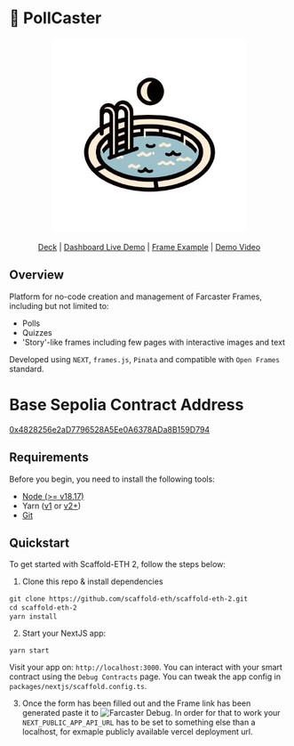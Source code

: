 # 🌊 PollCaster

<p align="center">
  <img src="packages/nextjs/public/OIG1.FHfNT-logo-filled.png" width="350">
</p>

<div align="center">
  <a href="https://docs.scaffoldeth.io">Deck</a> |
  <a href="https://pollcaster-frame.vercel.app">Dashboard Live Demo</a> |
  <a href="https://scaffoldeth.io">Frame Example</a> |
  <a href="https://scaffoldeth.io">Demo Video</a> 
</div>

## Overview

Platform for no-code creation and management of Farcaster Frames, including but not limited to:

- Polls
- Quizzes
- 'Story'-like frames including few pages with interactive images and text

Developed using `NEXT`, `frames.js`, `Pinata` and compatible with `Open Frames` standard.

# Base Sepolia Contract Address
[0x4828256e2aD7796528A5Ee0A6378ADa8B159D794](https://sepolia.basescan.org/address/0x4828256e2aD7796528A5Ee0A6378ADa8B159D794)

## Requirements

Before you begin, you need to install the following tools:

- [Node (>= v18.17)](https://nodejs.org/en/download/)
- Yarn ([v1](https://classic.yarnpkg.com/en/docs/install/) or [v2+](https://yarnpkg.com/getting-started/install))
- [Git](https://git-scm.com/downloads)

## Quickstart

To get started with Scaffold-ETH 2, follow the steps below:

1. Clone this repo & install dependencies

```
git clone https://github.com/scaffold-eth/scaffold-eth-2.git
cd scaffold-eth-2
yarn install
```

2. Start your NextJS app:

```
yarn start
```

Visit your app on: `http://localhost:3000`. You can interact with your smart contract using the `Debug Contracts` page. You can tweak the app config in `packages/nextjs/scaffold.config.ts`.

3. Once the form has been filled out and the Frame link has been generated paste it to ![Farcaster Debug](https://github.com/scaffold-eth/scaffold-eth-2/assets/55535804/b237af0c-5027-4849-a5c1-2e31495cccb1). In order for that to work your `NEXT_PUBLIC_APP_API_URL` has to be set to something else than a localhost, for exmaple publicly available vercel deployment url.
